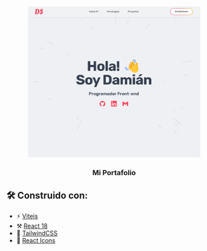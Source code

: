 <div align="center">
<img src="/public/portafolio.png" alt="website" width="80%" />
<p>
<h3><b>Mi Portafolio</b></h3>
</p>
</div>

## 🛠️ Construido con:

- ⚡️ [Vitejs](https://vitejs.dev/)
- ⚒️ [React 18](https://reactjs.org/)
- 💅 [TailwindCSS](https://tailwindcss.com/)
- 🤖 [React Icons](https://react-icons.github.io/react-icons)

